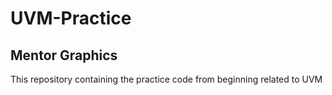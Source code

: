# UVM-Practice 
## Mentor Graphics
This repository containing the practice code from beginning related to UVM

